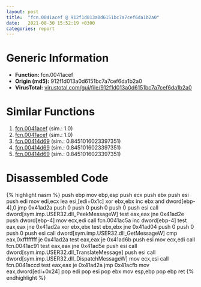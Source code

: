 ```yaml
---
layout: post
title:  "fcn.0041acef @ 912f1d013a0d6151bc7a7cef6da1b2a0"
date:   2021-08-30 15:52:19 +0300
categories: report
---
```


# Generic Information
- **Function:** fcn.0041acef
- **Origin (md5):** 912f1d013a0d6151bc7a7cef6da1b2a0
- **VirusTotal:** [virustotal.com/gui/file/912f1d013a0d6151bc7a7cef6da1b2a0][virustotal_ref]



# Similar Functions

1. [fcn.0041acef][similar_1_ref] (sim.: 1.0)
2. [fcn.0041acef][similar_2_ref] (sim.: 1.0)
3. [fcn.00414d69][similar_3_ref] (sim.: 0.8451016023397351)
4. [fcn.00414d69][similar_4_ref] (sim.: 0.8451016023397351)
5. [fcn.00414d69][similar_5_ref] (sim.: 0.8451016023397351)


# Disassembled Code

{% highlight nasm %}
push ebp
mov ebp,esp
push ecx
push ebx
push esi
push edi
mov edi,ecx
lea esi,[edi+0x1c]
xor ebx,ebx
inc ebx
and dword[ebp-4],0
jmp 0x41ad2a
push 0
push 0
push 0
push 0
push esi
call dword[sym.imp.USER32.dll_PeekMessageW]
test eax,eax
jne 0x41ad2e
push dword[ebp-4]
mov ecx,edi
call fcn.0041ac5a
inc dword[ebp-4]
test eax,eax
jne 0x41ad2a
xor ebx,ebx
test ebx,ebx
jne 0x41ad04
push 0
push 0
push 0
push esi
call dword[sym.imp.USER32.dll_GetMessageW]
cmp eax,0xffffffff
je 0x41ad2a
test eax,eax
je 0x41ad6b
push esi
mov ecx,edi
call fcn.0041ac91
test eax,eax
jne 0x41ad5e
push esi
call dword[sym.imp.USER32.dll_TranslateMessage]
push esi
call dword[sym.imp.USER32.dll_DispatchMessageW]
mov ecx,esi
call fcn.0041accd
test eax,eax
je 0x41ad2a
jmp 0x41acfb
mov eax,dword[edi+0x24]
pop edi
pop esi
pop ebx
mov esp,ebp
pop ebp
ret 
{% endhighlight %}


[similar_1_ref]: /report/fcn.0041acef@152885a790b99953ce23874f0947b7bd
[similar_2_ref]: /report/fcn.0041acef@fb9b7d22bc1c143ac66b0575cbdd088d
[similar_3_ref]: /report/fcn.00414d69@152885a790b99953ce23874f0947b7bd
[similar_4_ref]: /report/fcn.00414d69@912f1d013a0d6151bc7a7cef6da1b2a0
[similar_5_ref]: /report/fcn.00414d69@fb9b7d22bc1c143ac66b0575cbdd088d
[virustotal_ref]: https://www.virustotal.com/gui/file/912f1d013a0d6151bc7a7cef6da1b2a0
